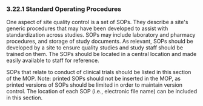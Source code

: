 ### 3.22.1 Standard Operating Procedures

One aspect of site quality control is a set of SOPs. They describe a
site's generic procedures that may have been developed to assist with
standardization across studies. SOPs may include laboratory and pharmacy
procedures, and storage of study documents. As relevant, SOPs should be
developed by a site to ensure quality studies and study staff should be
trained on them. The SOPs should be located in a central location and
made easily available to staff for reference.

SOPs that relate to conduct of clinical trials should be listed in this
section of the MOP. Note: printed SOPs should not be inserted in the
MOP, as printed versions of SOPs should be limited in order to maintain
version control. The location of each SOP (i.e., electronic file name)
can be included in this section.

